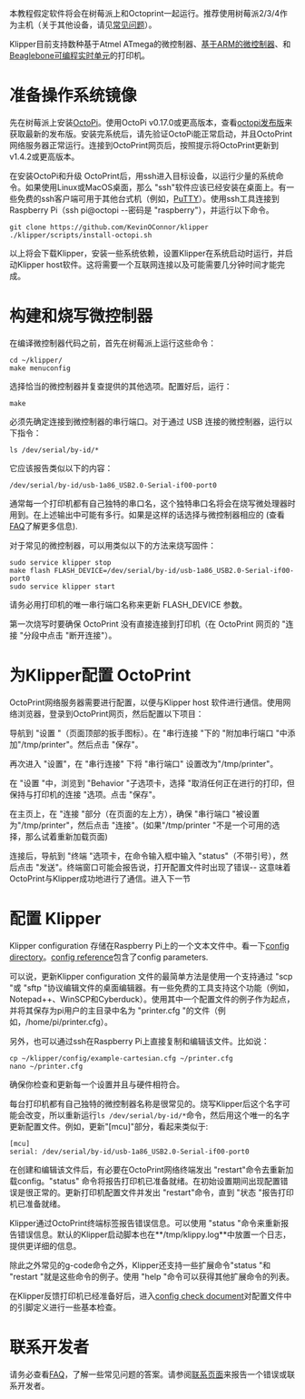 本教程假定软件将会在树莓派上和Octoprint一起运行。推荐使用树莓派2/3/4作为主机（关于其他设备，请见[常见问题](FAQ.md#can-i-run-klipper-on-something-other-than-a-raspberry-pi-3)）。

Klipper目前支持数种基于Atmel
ATmega的微控制器、[基于ARM的微控制器](Features.md#step-benchmarks)、和[Beaglebone可编程实时单元](beaglebone.md)的打印机。

# 准备操作系统镜像

先在树莓派上安装[OctoPi](https://github.com/guysoft/OctoPi)。使用OctoPi
v0.17.0或更高版本，查看[octopi发布版](https://github.com/guysoft/OctoPi/releases)来获取最新的发布版。安装完系统后，请先验证OctoPi能正常启动，并且OctoPrint网络服务器正常运行。连接到OctoPrint网页后，按照提示将OctoPrint更新到v1.4.2或更高版本。

在安装OctoPi和升级 OctoPrint后，用ssh进入目标设备，以运行少量的系统命令。如果使用Linux或MacOS桌面，那么
"ssh"软件应该已经安装在桌面上。有一些免费的ssh客户端可用于其他台式机（例如，[PuTTY](https://www.chiark.greenend.org.uk/~sgtatham/putty/)）。使用ssh工具连接到Raspberry
Pi（ssh pi@octopi --密码是 "raspberry"），并运行以下命令。

```
git clone https://github.com/KevinOConnor/klipper
./klipper/scripts/install-octopi.sh
```

以上将会下载Klipper，安装一些系统依赖，设置Klipper在系统启动时运行，并启动Klipper
host软件。这将需要一个互联网连接以及可能需要几分钟时间才能完成。

# 构建和烧写微控制器

在编译微控制器代码之前，首先在树莓派上运行这些命令：

```
cd ~/klipper/
make menuconfig
```

选择恰当的微控制器并复查提供的其他选项。配置好后，运行：

```
make
```

必须先确定连接到微控制器的串行端口。对于通过 USB 连接的微控制器，运行以下指令：

```
ls /dev/serial/by-id/*
```

它应该报告类似以下的内容：

```
/dev/serial/by-id/usb-1a86_USB2.0-Serial-if00-port0
```

通常每一个打印机都有自己独特的串口名，这个独特串口名将会在烧写微处理器时用到。在上述输出中可能有多行。如果是这样的话选择与微控制器相应的
(查看[FAQ](FAQ.md#wheres-my-serial-port)了解更多信息).

对于常见的微控制器，可以用类似以下的方法来烧写固件：

```
sudo service klipper stop
make flash FLASH_DEVICE=/dev/serial/by-id/usb-1a86_USB2.0-Serial-if00-port0
sudo service klipper start
```

请务必用打印机的唯一串行端口名称来更新 FLASH_DEVICE 参数。

第一次烧写时要确保 OctoPrint 没有直接连接到打印机（在 OctoPrint 网页的 "连接 "分段中点击 "断开连接"）。

# 为Klipper配置 OctoPrint

OctoPrint网络服务器需要进行配置，以便与Klipper host 软件进行通信。使用网络浏览器，登录到OctoPrint网页，然后配置以下项目：

导航到 "设置 "（页面顶部的扳手图标）。在 "串行连接 "下的 "附加串行端口 "中添加"/tmp/printer"。然后点击 "保存"。

再次进入 "设置"，在 "串行连接" 下将 "串行端口" 设置改为"/tmp/printer"。

在 "设置 "中，浏览到 "Behavior "子选项卡，选择 "取消任何正在进行的打印，但保持与打印机的连接 "选项。点击 "保存"。

在主页上，在 "连接 "部分（在页面的左上方），确保 "串行端口 "被设置为"/tmp/printer"，然后点击 "连接"。(如果"/tmp/printer
"不是一个可用的选择，那么试着重新加载页面)

连接后，导航到 "终端 "选项卡，在命令输入框中输入 "status"（不带引号），然后点击 "发送"。终端窗口可能会报告说，打开配置文件时出现了错误--
这意味着OctoPrint与Klipper成功地进行了通信。进入下一节

# 配置 Klipper

Klipper configuration 存储在Raspberry Pi上的一个文本文件中。看一下[config
directory](../config/)。[config reference](Config_Reference.md)包含了config
parameters.

可以说，更新Klipper configuration 文件的最简单方法是使用一个支持通过 "scp "或 "sftp
"协议编辑文件的桌面编辑器。有一些免费的工具支持这个功能（例如，Notepad++、WinSCP和Cyberduck）。使用其中一个配置文件的例子作为起点，并将其保存为pi用户的主目录中名为
"printer.cfg "的文件（例如，/home/pi/printer.cfg）。

另外，也可以通过ssh在Raspberry Pi上直接复制和编辑该文件。比如说：

```
cp ~/klipper/config/example-cartesian.cfg ~/printer.cfg
nano ~/printer.cfg
```

确保你检查和更新每一个设置并且与硬件相符合。

每台打印机都有自己独特的微控制器名称是很常见的。烧写Klipper后这个名字可能会改变，所以重新运行`ls /dev/serial/by-id/*`命令，然后用这个唯一的名字更新配置文件。例如，更新"[mcu]"部分，看起来类似于:

```
[mcu]
serial: /dev/serial/by-id/usb-1a86_USB2.0-Serial-if00-port0
```

在创建和编辑该文件后，有必要在OctoPrint网络终端发出 "restart"命令去重新加载config。"status"
命令将报告打印机已准备就绪。在初始设置期间出现配置错误是很正常的。更新打印机配置文件并发出 "restart"命令，直到 "状态 "报告打印机已准备就绪。

Klipper通过OctoPrint终端标签报告错误信息。可以使用 "status
"命令来重新报告错误信息。默认的Klipper启动脚本也在**/tmp/klippy.log**中放置一个日志，提供更详细的信息。

除此之外常见的g-code命令之外，Klipper还支持一些扩展命令"status "和 "restart "就是这些命令的例子。使用 "help
"命令可以获得其他扩展命令的列表。

在Klipper反馈打印机已经准备好后，进入[config check
document](Config_checks.md)对配置文件中的引脚定义进行一些基本检查。

# 联系开发者

请务必查看[FAQ](FAQ.md)，了解一些常见问题的答案。请参阅[联系页面](Contact.md)来报告一个错误或联系开发者。
